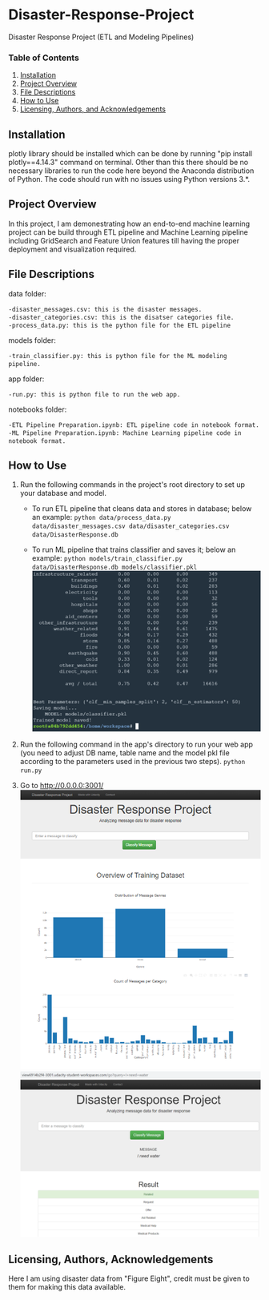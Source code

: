 # Disaster-Response-Project
Disaster Response Project (ETL and Modeling Pipelines)

### Table of Contents

1. [Installation](#installation)
2. [Project Overview](#overview)
3. [File Descriptions](#files)
4. [How to Use](#how_to_use)
5. [Licensing, Authors, and Acknowledgements](#licensing)

## Installation <a name="installation"></a>

plotly library should be installed which can be done by running "pip install plotly==4.14.3" command on terminal.
Other than this there should be no necessary libraries to run the code here beyond the Anaconda distribution of Python.  The code should run with no issues using Python versions 3.*.

## Project Overview<a name="overview"></a>

In this project, I am demonestrating how an end-to-end machine learning project can be build through ETL pipeline and Machine Learning pipeline including GridSearch and Feature Union features till having the proper deployment and visualization required.

## File Descriptions<a name="files"></a>

data folder:

    -disaster_messages.csv: this is the disaster messages.
    -disaster_categories.csv: this is the disatser categories file.
    -process_data.py: this is the python file for the ETL pipeline

models folder:

    -train_classifier.py: this is python file for the ML modeling pipeline.
    
app folder:

    -run.py: this is python file to run the web app.

notebooks folder:

    -ETL Pipeline Preparation.ipynb: ETL pipeline code in notebook format.
    -ML Pipeline Preparation.ipynb: Machine Learning pipeline code in notebook format.


## How to Use<a name="how_to_use"></a>

1. Run the following commands in the project's root directory to set up your database and model.

    - To run ETL pipeline that cleans data and stores in database; below an example:
        `python data/process_data.py data/disaster_messages.csv data/disaster_categories.csv data/DisasterResponse.db`
        
    - To run ML pipeline that trains classifier and saves it; below an example:
        `python models/train_classifier.py data/DisasterResponse.db models/classifier.pkl`
        ![Model_image](https://github.com/telayat/Disaster-Response-Project/blob/main/Pics/Model_3.PNG)

2. Run the following command in the app's directory to run your web app (you need to adjust DB name, table name and the model pkl file according to the parameters used in the previous two steps).
    `python run.py`

3. Go to http://0.0.0.0:3001/
    ![Web_image1](https://github.com/telayat/Disaster-Response-Project/blob/main/Pics/Web_2.PNG)
    ![Web_image2](https://github.com/telayat/Disaster-Response-Project/blob/main/Pics/Web_3.PNG)


## Licensing, Authors, Acknowledgements<a name="licensing"></a>

Here I am using disaster data from "Figure Eight", credit must be given to them for making this data available.





